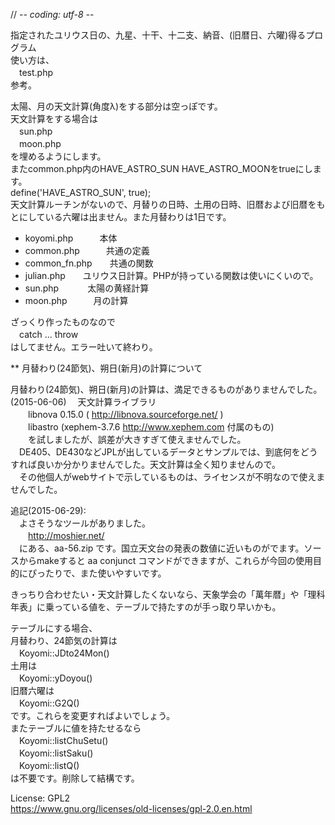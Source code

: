 // -*- coding: utf-8 -*-

指定されたユリウス日の、九星、十干、十二支、納音、(旧暦日、六曜)得るプログラム  
使い方は、  
　test.php  
参考。  

太陽、月の天文計算(角度λ)をする部分は空っぽです。  
天文計算をする場合は  
　sun.php  
　moon.php  
を埋めるようにします。  
またcommon.php内のHAVE_ASTRO_SUN HAVE_ASTRO_MOONをtrueにします。  
define('HAVE_ASTRO_SUN', true);  
天文計算ルーチンがないので、月替りの日時、土用の日時、旧暦および旧暦をもとにしている六曜は出ません。また月替わりは1日です。  



- koyomi.php　　　本体  
- common.php　　　共通の定義  
- common_fn.php　　共通の関数  
- julian.php　　ユリウス日計算。PHPが持っている関数は使いにくいので。  
- sun.php　　 　太陽の黄経計算  
- moon.php　　　月の計算  


  
ざっくり作ったものなので  
　catch ... throw  
はしてません。エラー吐いて終わり。  


  
\*\* 月替わり(24節気)、朔日(新月)の計算について  

月替わり(24節気)、朔日(新月)の計算は、満足できるものがありませんでした。(2015-06-06)
　天文計算ライブラリ  
　　libnova 0.15.0 ( http://libnova.sourceforge.net/ )  
　　libastro (xephem-3.7.6 http://www.xephem.com 付属のもの)  
　　を試しましたが、誤差が大きすぎて使えませんでした。  
　DE405、DE430などJPLが出しているデータとサンプルでは、到底何をどうすれば良いか分かりませんでした。天文計算は全く知りませんので。  
　その他個人がwebサイトで示しているものは、ライセンスが不明なので使えませんでした。  

追記(2015-06-29):  
　よさそうなツールがありました。  
　　http://moshier.net/  
　にある、aa-56.zip です。国立天文台の発表の数値に近いものがでます。ソースからmakeすると aa conjunct コマンドができますが、これらが今回の使用目的にぴったりで、また使いやすいです。  



きっちり合わせたい・天文計算したくないなら、天象学会の「萬年暦」や「理科年表」に乗っている値を、テーブルで持たすのが手っ取り早いかも。  

  
テーブルにする場合、  
月替わり、24節気の計算は  
　Koyomi::JDto24Mon()  
土用は  
　Koyomi::yDoyou()  
旧暦六曜は  
　Koyomi::G2Q()  
です。これらを変更すればよいでしょう。  
またテーブルに値を持たせるなら  
　Koyomi::listChuSetu()  
　Koyomi::listSaku()  
　Koyomi::listQ()  
は不要です。削除して結構です。  


License: GPL2  
https://www.gnu.org/licenses/old-licenses/gpl-2.0.en.html  

